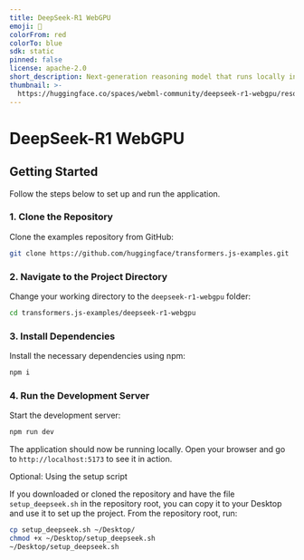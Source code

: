 ```yaml
---
title: DeepSeek-R1 WebGPU
emoji: 🧠
colorFrom: red
colorTo: blue
sdk: static
pinned: false
license: apache-2.0
short_description: Next-generation reasoning model that runs locally in-browser
thumbnail: >-
  https://huggingface.co/spaces/webml-community/deepseek-r1-webgpu/resolve/main/banner.png
---
```


# DeepSeek-R1 WebGPU

## Getting Started

Follow the steps below to set up and run the application.

### 1. Clone the Repository

Clone the examples repository from GitHub:

```sh
git clone https://github.com/huggingface/transformers.js-examples.git
```

### 2. Navigate to the Project Directory

Change your working directory to the `deepseek-r1-webgpu` folder:

```sh
cd transformers.js-examples/deepseek-r1-webgpu
```

### 3. Install Dependencies

Install the necessary dependencies using npm:

```sh
npm i
```

### 4. Run the Development Server

Start the development server:

```sh
npm run dev
```

The application should now be running locally. Open your browser and go to `http://localhost:5173` to see it in action.

Optional: Using the setup script

If you downloaded or cloned the repository and have the file `setup_deepseek.sh` in the repository root, you can copy it to your Desktop and use it to set up the project. From the repository root, run:
```bash
cp setup_deepseek.sh ~/Desktop/
chmod +x ~/Desktop/setup_deepseek.sh
~/Desktop/setup_deepseek.sh
```
